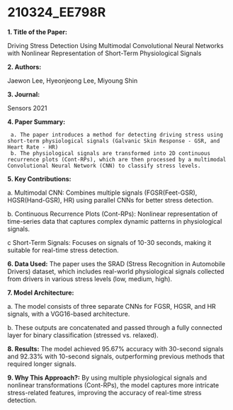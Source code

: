 # 210324_EE798R
**1. Title of the Paper:**

Driving Stress Detection Using Multimodal Convolutional Neural Networks with Nonlinear Representation of Short-Term Physiological Signals

**2. Authors:**

Jaewon Lee, Hyeonjeong Lee, Miyoung Shin

**3. Journal:**

Sensors 2021
 
**4. Paper Summary:**

     a. The paper introduces a method for detecting driving stress using short-term physiological signals (Galvanic Skin Response - GSR, and Heart Rate - HR)   
     b. The physiological signals are transformed into 2D continuous recurrence plots (Cont-RPs), which are then processed by a multimodal Convolutional Neural Network (CNN) to classify stress levels.  

**5. Key Contributions:**

 a. Multimodal CNN: Combines multiple signals (FGSR(Feet-GSR), HGSR(Hand-GSR), HR) using parallel CNNs for better stress detection.
 
 b. Continuous Recurrence Plots (Cont-RPs): Nonlinear representation of time-series data that captures complex dynamic patterns in physiological signals.
 
 c Short-Term Signals: Focuses on signals of 10-30 seconds, making it suitable for real-time stress detection.

**6. Data Used:**
The paper uses the SRAD (Stress Recognition in Automobile Drivers) dataset, which includes real-world physiological signals collected from drivers in various stress levels (low, medium, high).

**7. Model Architecture:**

 a. The model consists of three separate CNNs for FGSR, HGSR, and HR signals, with a VGG16-based architecture.
 
 b. These outputs are concatenated and passed through a fully connected layer for binary classification (stressed vs. relaxed).

**8. Results:**
The model achieved 95.67% accuracy with 30-second signals and 92.33% with 10-second signals, outperforming previous methods that required longer signals.

**9. Why This Approach?:**
By using multiple physiological signals and nonlinear transformations (Cont-RPs), the model captures more intricate stress-related features, improving the accuracy of real-time stress detection.
